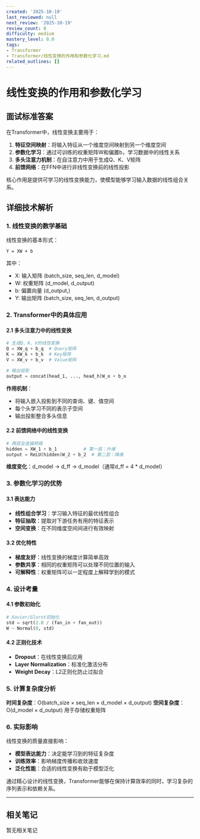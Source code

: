 ```yaml
---
created: '2025-10-19'
last_reviewed: null
next_review: '2025-10-19'
review_count: 0
difficulty: medium
mastery_level: 0.0
tags:
- Transformer
- Transformer/线性变换的作用和参数化学习.md
related_outlines: []
---
```

# 线性变换的作用和参数化学习

## 面试标准答案

在Transformer中，线性变换主要用于：
1. **特征空间映射**：将输入特征从一个维度空间映射到另一个维度空间
2. **参数化学习**：通过可训练的权重矩阵W和偏置b，学习数据中的线性关系
3. **多头注意力机制**：在自注意力中用于生成Q、K、V矩阵
4. **前馈网络**：在FFN中进行非线性变换前的线性投影

核心作用是提供可学习的线性变换能力，使模型能够学习输入数据的线性组合关系。

## 详细技术解析

### 1. 线性变换的数学基础

线性变换的基本形式：
```
Y = XW + b
```
其中：
- X: 输入矩阵 (batch_size, seq_len, d_model)
- W: 权重矩阵 (d_model, d_output)  
- b: 偏置向量 (d_output,)
- Y: 输出矩阵 (batch_size, seq_len, d_output)

### 2. Transformer中的具体应用

#### 2.1 多头注意力中的线性变换
```python
# 生成Q、K、V的线性变换
Q = XW_q + b_q  # Query矩阵
K = XW_k + b_k  # Key矩阵  
V = XW_v + b_v  # Value矩阵

# 输出投影
output = concat(head_1, ..., head_h)W_o + b_o
```

**作用机制**：
- 将输入嵌入投影到不同的查询、键、值空间
- 每个头学习不同的表示子空间
- 输出投影整合多头信息

#### 2.2 前馈网络中的线性变换
```python
# 两层全连接网络
hidden = XW_1 + b_1          # 第一层：升维
output = ReLU(hidden)W_2 + b_2  # 第二层：降维
```

**维度变化**：d_model → d_ff → d_model（通常d_ff = 4 * d_model）

### 3. 参数化学习的优势

#### 3.1 表达能力
- **线性组合学习**：学习输入特征的最优线性组合
- **特征抽取**：提取对下游任务有用的特征表示
- **空间变换**：在不同维度空间间进行有效映射

#### 3.2 优化特性
- **梯度友好**：线性变换的梯度计算简单高效
- **参数共享**：相同的权重矩阵可以处理不同位置的输入
- **可解释性**：权重矩阵可以一定程度上解释学到的模式

### 4. 设计考量

#### 4.1 参数初始化
```python
# Xavier/Glorot初始化
std = sqrt(2.0 / (fan_in + fan_out))
W ~ Normal(0, std)
```

#### 4.2 正则化技术
- **Dropout**：在线性变换后应用
- **Layer Normalization**：标准化激活分布
- **Weight Decay**：L2正则化防止过拟合

### 5. 计算复杂度分析

**时间复杂度**：O(batch_size × seq_len × d_model × d_output)
**空间复杂度**：O(d_model × d_output) 用于存储权重矩阵

### 6. 实际影响

线性变换的质量直接影响：
- **模型表达能力**：决定能学习到的特征复杂度
- **训练效率**：影响梯度传播和收敛速度  
- **泛化性能**：合适的线性变换有助于模型泛化

通过精心设计的线性变换，Transformer能够在保持计算效率的同时，学习复杂的序列表示和依赖关系。

---

## 相关笔记
<!-- 自动生成 -->

暂无相关笔记

